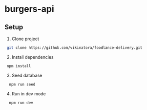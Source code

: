 # burgers-api

## Setup

1. Clone project 
  ```sh
   git clone https://github.com/vikinatora/foodlance-delivery.git
   ```
2. Install dependencies 
  ```sh
   npm install
   ```
3. Seed database
 ```sh
   npm run seed
   ```
4. Run in dev mode
 ```sh
   npm run dev
   ```
